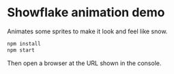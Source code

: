 # Showflake animation demo

Animates some sprites to make it look and feel like snow.

```bash
npm install
npm start
```

Then open a browser at the URL shown in the console.
